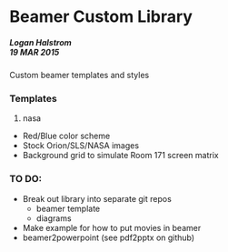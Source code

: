 # Beamer Custom Library

##### Logan Halstrom<br>19 MAR 2015

Custom beamer templates and styles

### Templates
1. nasa
  * Red/Blue color scheme
  * Stock Orion/SLS/NASA images
  * Background grid to simulate Room 171 screen matrix

### TO DO:
- Break out library into separate git repos
    - beamer template
    - diagrams
- Make example for how to put movies in beamer
- beamer2powerpoint (see pdf2pptx on github)
